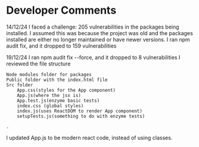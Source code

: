 # Developer Comments

14/12/24
I faced a challenge: 205 vulnerabilities in the packages being installed.
I assumed this was because the project was old and the packages installed are either no longer maintained or have newer versions.
I ran npm audit fix, and it dropped to 159 vulnerabilities

19/12/24
I ran npm audit fix --force, and it dropped to 8 vulnerabilities
I reviewed the file structure

    Node modules folder for packages
    Public folder with the index.html file
    Src folder
        App.css(styles for the App component)
        App.js(where the jsx is)
        App.test.js(enzyme basic tests)
        index.css (global styles)
        index.js(uses ReactDOM to render App component)
        setupTests.js(something to do with enzyme tests)

    .

I updated App.js to be modern react code, instead of using classes.
